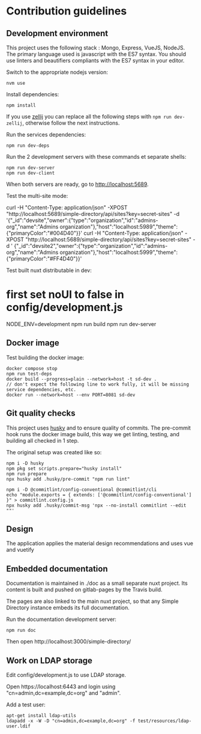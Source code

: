 # Contribution guidelines

## Development environment

This project uses the following stack : Mongo, Express, VueJS, NodeJS. The primary language used is javascript with the ES7 syntax.
You should use linters and beautifiers compliants with the ES7 syntax in your editor.

Switch to the appropriate nodejs version:

    nvm use

Install dependencies:

    npm install

If you use [zellij](https://zellij.dev/) you can replace all the following steps with `npm run dev-zellij`, otherwise follow the next instructions.

Run the services dependencies:

    npm run dev-deps

Run the 2 development servers with these commands et separate shells:

    npm run dev-server
    npm run dev-client

When both servers are ready, go to [http://localhost:5689](http://localhost:5689).

Test the multi-site mode:

curl -H "Content-Type: application/json" -XPOST "http://localhost:5689/simple-directory/api/sites?key=secret-sites" -d '{"_id":"devsite","owner":{"type":"organization","id":"admins-org","name":"Admins organization"},"host":"localhost:5989","theme":{"primaryColor":"#004D40"}}'
curl -H "Content-Type: application/json" -XPOST "http://localhost:5689/simple-directory/api/sites?key=secret-sites" -d '
{"_id":"devsite2","owner":{"type":"organization","id":"admins-org","name":"Admins organization"},"host":"localhost:5999","theme":{"primaryColor":"#FF4D40"}}'

Test built nuxt distributable in dev:

   # first set noUI to false in config/development.js
   NODE_ENV=development npm run build
   npm run dev-server

## Docker image

Test building the docker image:

```
docker compose stop
npm run test-deps
docker build --progress=plain --network=host -t sd-dev .
// don't expect the following line to work fully, it will be missing service dependencies, etc.
docker run --network=host --env PORT=8081 sd-dev
```

## Git quality checks

This project uses [husky](https://typicode.github.io/husky/) and  to ensure quality of commits. The pre-commit hook runs the docker image build, this way we get linting, testing, and building all checked in 1 step.

The original setup was created like so:

```
npm i -D husky
npm pkg set scripts.prepare="husky install"
npm run prepare
npx husky add .husky/pre-commit "npm run lint"

npm i -D @commitlint/config-conventional @commitlint/cli
echo "module.exports = { extends: ['@commitlint/config-conventional'] }" > commitlint.config.js
npx husky add .husky/commit-msg 'npx --no-install commitlint --edit ""'
```

## Design

The application applies the material design recommendations and uses vue and vuetify

## Embedded documentation

Documentation is maintained in ./doc as a small separate nuxt project. Its content is built and pushed on gitlab-pages by the Travis build.

The pages are also linked to the main nuxt project, so that any Simple Directory instance embeds its full documentation.

Run the documentation development server:

```
npm run doc
```

Then open http://localhost:3000/simple-directory/

## Work on LDAP storage

Edit config/development.js to use LDAP storage.

Open https://localhost:6443 and login using "cn=admin,dc=example,dc=org" and "admin".

Add a test user:

```
apt-get install ldap-utils
ldapadd -x -W -D "cn=admin,dc=example,dc=org" -f test/resources/ldap-user.ldif
```